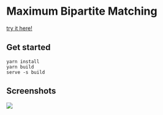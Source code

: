 # Maximum Bipartite Matching

[try it here!](https://react-zpkp7driaq-uc.a.run.app/)

## Get started

```shell script
yarn install
yarn build
serve -s build
```

## Screenshots
![](https://i.imgur.com/cUQt79o.png)
